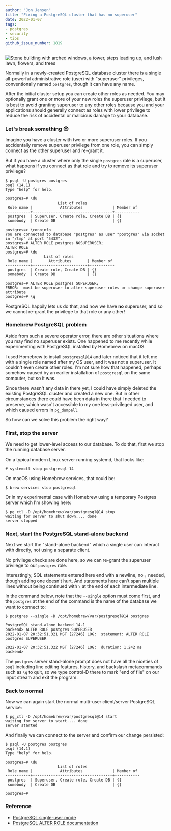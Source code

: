 ```yaml
---
author: "Jon Jensen"
title: "Fixing a PostgreSQL cluster that has no superuser"
date: 2022-01-07
tags:
- postgres
- security
- tips
github_issue_number: 1819
---
```


![Stone building with arched windows, a tower, steps leading up, and lush lawn, flowers, and trees](/blog/2022/01/postgresql-no-superuser-fix/20210721-081257-sm.jpg)

<!-- photo by Jon Jensen -->

Normally in a newly-created PostgreSQL database cluster there is a single all-powerful administrative role (user) with "superuser" privileges, conventionally named `postgres`, though it can have any name.

After the initial cluster setup you can create other roles as needed. You may optionally grant one or more of your new roles the superuser privilege, but it is best to avoid granting superuser to any other roles because you and your applications should generally connect as roles with lower privilege to reduce the risk of accidental or malicious damage to your database.

### Let's break something 😎

Imagine you have a cluster with two or more superuser roles. If you accidentally remove superuser privilege from one role, you can simply connect as the other superuser and re-grant it.

But if you have a cluster where only the single `postgres` role is a superuser, what happens if you connect as that role and try to remove its superuser privilege?

```plain
$ psql -U postgres postgres
psql (14.1)
Type "help" for help.

postgres=# \du
                       List of roles
 Role name |            Attributes             | Member of
-----------+-----------------------------------+-----------
 postgres  | Superuser, Create role, Create DB | {}
 somebody  | Create DB                         | {}

postgres=> \conninfo
You are connected to database "postgres" as user "postgres" via socket in "/tmp" at port "5432".
postgres=# ALTER ROLE postgres NOSUPERUSER;
ALTER ROLE
postgres=# \du
                 List of roles
 Role name |       Attributes       | Member of
-----------+------------------------+-----------
 postgres  | Create role, Create DB | {}
 somebody  | Create DB              | {}

postgres=# ALTER ROLE postgres SUPERUSER;
ERROR:  must be superuser to alter superuser roles or change superuser attribute
postgres=# \q
```

PostgreSQL happily lets us do that, and now we have **no** superuser, and so we cannot re-grant the privilege to that role or any other!

### Homebrew PostgreSQL problem

Aside from such a severe operator error, there are other situations where you may find no superuser exists. One happened to me recently while experimenting with PostgreSQL installed by Homebrew on macOS.

I used Homebrew to install `postgresql@14` and later noticed that it left me with a single role named after my OS user, and it was not a superuser. It couldn't even create other roles. I'm not sure how that happened, perhaps somehow caused by an earlier installation of `postgresql` on the same computer, but so it was.

Since there wasn't any data in there yet, I could have simply deleted the existing PostgreSQL cluster and created a new one. But in other circumstances there could have been data in there that I needed to preserve, which wasn't accessible to my one less-privileged user, and which caused errors in `pg_dumpall`.

So how can we solve this problem the right way?

### First, stop the server

We need to get lower-level access to our database. To do that, first we stop the running database server.

On a typical modern Linux server running systemd, that looks like:

```plain
# systemctl stop postgresql-14
```

On macOS using Homebrew services, that could be:

```plain
$ brew services stop postgresql
```

Or in my experimental case with Homebrew using a temporary Postgres server which I'm showing here:

```plain
$ pg_ctl -D /opt/homebrew/var/postgresql@14 stop
waiting for server to shut down.... done
server stopped
```

### Next, start the PostgreSQL stand-alone backend

Next we start the "stand-alone backend" which a single user can interact with directly, not using a separate client.

No privilege checks are done here, so we can re-grant the superuser privilege to our `postgres` role.

Interestingly, SQL statements entered here end with a newline, no `;` needed, though adding one doesn't hurt. And statements here can't span multiple lines without being continued with `\` at the end of each intermediate line.

In the command below, note that the `--single` option must come first, and the `postgres` at the end of the command is the name of the database we want to connect to:

```plain
$ postgres --single -D /opt/homebrew/var/postgresql@14 postgres

PostgreSQL stand-alone backend 14.1
backend> ALTER ROLE postgres SUPERUSER
2022-01-07 20:32:51.321 MST [27246] LOG:  statement: ALTER ROLE postgres SUPERUSER

2022-01-07 20:32:51.322 MST [27246] LOG:  duration: 1.242 ms
backend>
```

The `postgres` server stand-alone prompt does not have all the niceties of `psql` including line editing features, history, and backslash metacommands such as `\q` to quit, so we type control-D there to mark "end of file" on our input stream and exit the program.

### Back to normal

Now we can again start the normal multi-user client/​server PostgreSQL service:

```plain
$ pg_ctl -D /opt/homebrew/var/postgresql@14 start
waiting for server to start.... done
server started
```

And finally we can connect to the server and confirm our change persisted:

```plain
$ psql -U postgres postgres
psql (14.1)
Type "help" for help.

postgres=# \du
                       List of roles
 Role name |            Attributes             | Member of
-----------+-----------------------------------+-----------
 postgres  | Superuser, Create role, Create DB | {}
 somebody  | Create DB                         | {}

postgres=#
```

### Reference

* [PostgreSQL single-user mode](https://www.postgresql.org/docs/current/app-postgres.html#APP-POSTGRES-SINGLE-USER)
* [PostgreSQL ALTER ROLE documentation](https://www.postgresql.org/docs/current/sql-alterrole.html)
